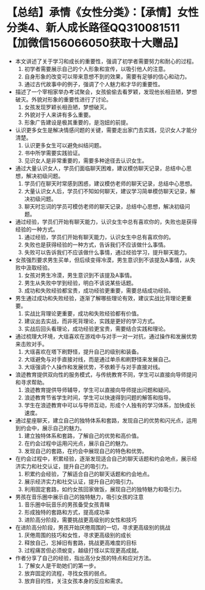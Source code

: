 # 【总结】承情《女性分类》：【承情】女性分类4、新人成长路径QQ310081511【加微信156066050获取十大赠品】

-   本文讲述了关于学习和成长的重要性，强调了初学者需要努力和耐心的过程。
    1.  初学者需要展示自己的个人形象和宣传，以吸引他人的注意。
    2.  自身形象的改变可以带来意想不到的效果，需要有足够的信心和动力。
    3.  通过古代故事中的例子，强调了个人魅力和才华的重要性。
-   描述了一个宰相家举办考试聚会，女孩偷偷去看罗颖，发现他长相丑陋，梦想破灭。外貌对形象的重要性进行了讨论。
    1.  女孩发现罗颖长相丑陋，梦想破灭。
    2.  外貌对于人来讲有多么重要。
    3.  形象广告建设是极其重要的，是泡妞的前提。
-   认识更多女生是解决情感问题的关键，需要走出家门去实践，见识女人才能分清楚。
    1.  认识更多女生可以避免纠结问题。
    2.  书中所学需要实践验证。
    3.  见识女人是非常重要的，需要多种途径去认识女生。
-   通过大量认识女人，学员们面临聊天困难，建议模仿聊天记录，总结中心思想，解决初级问题。
    1.  学员们在聊天时常感到困惑，建议模仿老师的聊天记录，总结中心思想。
    2.  大量认识女人后，学员们不知如何聊天，建议学习简单模仿聊天记录，解决初级问题。
    3.  聊天时忘词的学员可模仿老师的聊天记录，总结中心思想，解决初级问题。
-   通过经验，学员们开始有聊天能力，认识女生中总有喜欢你的，失败也是获得经验的一种方式。
    1.  通过经验，学员们开始有聊天能力，认识女生中总有喜欢你的。
    2.  失败也是获得经验的一种方式，告诉我们不应该做什么事情。
    3.  失败可以告诉我们不应该做什么事情，通过经验学习，提升聊天能力。
-   女孩强烈要求男生买单，但后续变得冷漠，男生意识到不该提及A事情，从失败中汲取经验。
    1.  女孩对男生冷漠，男生意识到不该提及A事情。
    2.  男生从失败中学到经验，明白不该说某些话题。
    3.  成功和失败经验都宝贵，成功经验更重要，需要总结成功经验。
-   男生通过成功和失败经验，逐渐了解哪些理论有效，建议实战比背理论更重要。
    1.  实战比背理论更重要，成功和失败经验都有价值。
    2.  建议出去实战，而非死背理论，实践是更好的学习方式。
    3.  实战后回头看理论，成功经验更宝贵，需要结合实践和理论。
-   通过梳理大环境，大瑶喜欢在游戏中与对手一对一对抗，通过操作和发展优势来击败对手。
    1.  大瑶喜欢在塔下刷野怪，提升自己的级别和装备。
    2.  大瑶避免与对手直接对线，而是通过单杀和刷野怪来发展自己。
    3.  大瑶强调个人操作和发展优势，不依赖于与对手直接对线。
-   浪迹教育提供双向性的服务模式，与传统教育不同，学生可以直接向导师提问和寻求帮助。
    1.  浪迹教育提供导师辅导，学生可以直接向导师提出问题和疑问。
    2.  浪迹教育节省学生时间，学生可以快速得到问题的解答和指导。
    3.  学生在浪迹教育中可以与导师互动，形成个人独有的学习体系，加快成长速度。
-   通过星座聊天，建立自己的独特体系和套路，发现自己的优势和闪光点，运用到约会中，展示自己的魅力。
    1.  建立独特体系和套路，了解自己的优势和高价值。
    2.  在约会过程中运用闪光点，展示自己的魅力。
    3.  发现自己的套路，在约会中展现自己的特色和优势。
-   在约会过程中，积累经验，逐渐发现适合自己的聊天话题和约会地点，展示经济实力和社交认证，提升自己的吸引力。
    1.  积累约会经验，了解适合自己的聊天话题和约会地点。
    2.  展示经济实力和社交认证，提升自己的吸引力。
    3.  利用固定套路，如约女孩回家做饭，展现自己的独特魅力和吸引力。
-   男孩在音乐圈中展示自己的独特魅力，吸引女孩的注意
    1.  音乐圈中玩音乐的男孩备受女孩青睐
    2.  形成独特的套路和方式，提高成功率
    3.  进阶高分阶段，需要挑战更高级别的女性和技巧
-   在进阶高分阶段，男孩开始厌倦周围的一切，寻求更高级别的挑战
    1.  厌倦周围的技巧和女性，寻求更高级别的成长
    2.  释放自己，忘掉旧有套路，挑战更高难度的目标
    3.  过程痛苦但必须蛻变，越级打怪以实现更高成就。
-   作者分享了自己的经验，指出高分女孩的特点和应对方法。
    1.  了解女人是干助她们的第一步。
    2.  放弃固定的流程，寻找女孩的弱点。
    3.  放弃目的性，关注女孩本身的反应和需求。